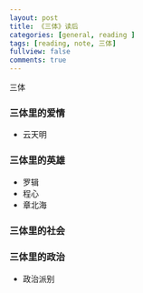 ```yaml
---
layout: post
title: 《三体》读后
categories: [general, reading ]
tags: [reading, note, 三体]
fullview: false
comments: true
---
```


三体


### 三体里的爱情

- 云天明

### 三体里的英雄

- 罗辑
- 程心
- 章北海

### 三体里的社会


### 三体里的政治

- 政治派别
